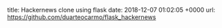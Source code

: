 title:  Hackernews clone using flask 
date:   2018-12-07 01:02:05 +0000
url: https://github.com/duarteocarmo/flask_hackernews
